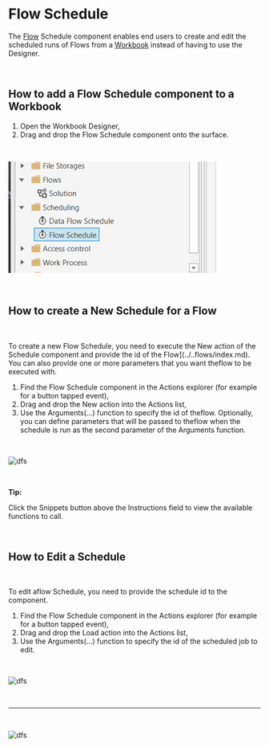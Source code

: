 # Flow Schedule

The  [Flow](../../../../flow/flow.md) Schedule component enables end users to create and edit the scheduled runs of Flows from a [Workbook](../../workbooks.md) instead of having to use the Designer.

<br/>

## How to add a Flow Schedule component to a Workbook
1. Open the Workbook Designer,
2. Drag and drop the Flow Schedule component onto the surface.

<br/>

![dfs](../../../../../images/flow/dfs1.png)

<br/>

## How to create a New Schedule for a Flow
<br/>

To create a new Flow Schedule, you need to execute the New action of the Schedule component and provide the id of the  Flow](../..flows/index.md). You can also provide one or more parameters that you want theflow to be executed with.

1. Find the Flow Schedule component in the Actions explorer (for example for a button tapped event), 
2. Drag and drop the New action into the Actions list,
3. Use the Arguments(...) function to specify the id of theflow. Optionally, you can define parameters that will be passed to theflow when the schedule is run as the second parameter of the Arguments function.

<br/>

![dfs](https://profitbasedocs.blob.core.windows.net/images/dfs2.png)

<br/>

**Tip:** 

Click the Snippets button above the Instructions field to view the available functions to call.

<br/>

## How to Edit a Schedule
<br/>

To edit aflow Schedule, you need to provide the schedule id to the component.

1. Find the Flow Schedule component in the Actions explorer (for example for a button tapped event), 
2. Drag and drop the Load action into the Actions list,
3. Use the Arguments(...) function to specify the id of the scheduled job to edit.

<br/>

![dfs](https://profitbasedocs.blob.core.windows.net/images/dfs3.png)

<br/>

---

<br/>

![dfs](https://profitbasedocs.blob.core.windows.net/images/dfs4.png)

<br/>